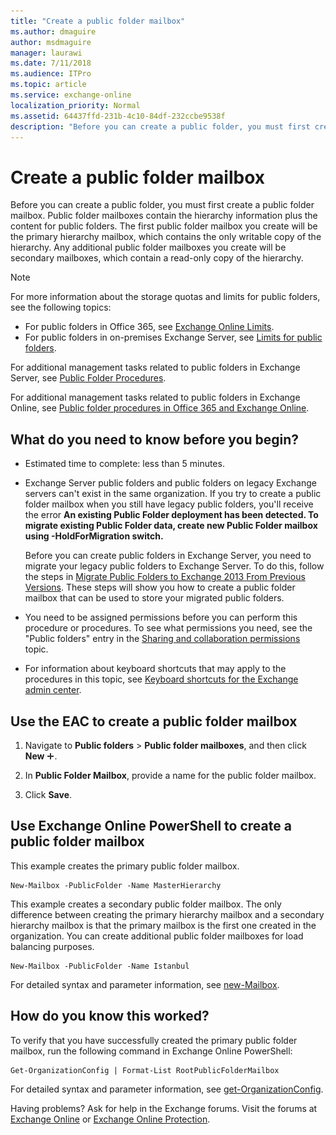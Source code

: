 ```yaml
---
title: "Create a public folder mailbox"
ms.author: dmaguire
author: msdmaguire
manager: laurawi
ms.date: 7/11/2018
ms.audience: ITPro
ms.topic: article
ms.service: exchange-online
localization_priority: Normal
ms.assetid: 64437ffd-231b-4c10-84df-232ccbe9538f
description: "Before you can create a public folder, you must first create a public folder mailbox. Public folder mailboxes contain the hierarchy information plus the content for public folders. The first public folder mailbox you create will be the primary hierarchy mailbox, which contains the only writable copy of the hierarchy. Any additional public folder mailboxes you create will be secondary mailboxes, which contain a read-only copy of the hierarchy."
---
```


# Create a public folder mailbox

Before you can create a public folder, you must first create a public folder mailbox. Public folder mailboxes contain the hierarchy information plus the content for public folders. The first public folder mailbox you create will be the primary hierarchy mailbox, which contains the only writable copy of the hierarchy. Any additional public folder mailboxes you create will be secondary mailboxes, which contain a read-only copy of the hierarchy. 
  
> [!NOTE]
>  For more information about the storage quotas and limits for public folders, see the following topics:
>  - For public folders in Office 365, see [Exchange Online Limits](https://go.microsoft.com/fwlink/p/?LinkID=391188).
>  - For public folders in on-premises Exchange Server, see [Limits for public folders](https://docs.microsoft.com/Exchange/collaboration/public-folders/limits). 
  
For additional management tasks related to public folders in Exchange Server, see [Public Folder Procedures](https://technet.microsoft.com/library/afa54c8e-f3ab-4f5f-85ad-fb2a905ecfa9.aspx).
  
For additional management tasks related to public folders in Exchange Online, see [Public folder procedures in Office 365 and Exchange Online](public-folder-procedures.md).
  
## What do you need to know before you begin?

- Estimated time to complete: less than 5 minutes.
    
- Exchange Server public folders and public folders on legacy Exchange servers can't exist in the same organization. If you try to create a public folder mailbox when you still have legacy public folders, you'll receive the error **An existing Public Folder deployment has been detected. To migrate existing Public Folder data, create new Public Folder mailbox using -HoldForMigration switch.**
    
    Before you can create public folders in Exchange Server, you need to migrate your legacy public folders to Exchange Server. To do this, follow the steps in [Migrate Public Folders to Exchange 2013 From Previous Versions](https://technet.microsoft.com/library/16773895-e9c3-4013-983f-683e5d14b221.aspx). These steps will show you how to create a public folder mailbox that can be used to store your migrated public folders.
    
- You need to be assigned permissions before you can perform this procedure or procedures. To see what permissions you need, see the "Public folders" entry in the [Sharing and collaboration permissions](https://technet.microsoft.com/library/b7fa4b7c-1266-45bd-a14b-f66be0459cc5.aspx) topic. 
    
- For information about keyboard shortcuts that may apply to the procedures in this topic, see [Keyboard shortcuts for the Exchange admin center](../../accessibility/keyboard-shortcuts-in-admin-center.md).
    
## Use the EAC to create a public folder mailbox

1. Navigate to **Public folders** \> **Public folder mailboxes**, and then click **New** ![Add Icon](../../media/ITPro_EAC_AddIcon.gif).
    
2. In **Public Folder Mailbox**, provide a name for the public folder mailbox.
    
3. Click **Save**.
    
## Use Exchange Online PowerShell to create a public folder mailbox

This example creates the primary public folder mailbox.
  
```
New-Mailbox -PublicFolder -Name MasterHierarchy
```

This example creates a secondary public folder mailbox. The only difference between creating the primary hierarchy mailbox and a secondary hierarchy mailbox is that the primary mailbox is the first one created in the organization. You can create additional public folder mailboxes for load balancing purposes.
  
```
New-Mailbox -PublicFolder -Name Istanbul 
```

For detailed syntax and parameter information, see [new-Mailbox](https://technet.microsoft.com/library/42dbb25a-0b23-4775-ae15-7af62c089565.aspx).
  
## How do you know this worked?

To verify that you have successfully created the primary public folder mailbox, run the following command in Exchange Online PowerShell:
  
```
Get-OrganizationConfig | Format-List RootPublicFolderMailbox
```

For detailed syntax and parameter information, see [get-OrganizationConfig](https://technet.microsoft.com/library/3e07e5cc-5066-40e7-8642-845ad080f9a9.aspx).
  
Having problems? Ask for help in the Exchange forums. Visit the forums at [Exchange Online](https://go.microsoft.com/fwlink/p/?linkId=267542) or [Exchange Online Protection](https://go.microsoft.com/fwlink/p/?linkId=285351).
  

